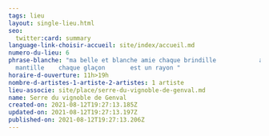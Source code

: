 ```yaml
---
tags: lieu
layout: single-lieu.html
seo:
  twitter:card: summary
language-link-choisir-accueil: site/index/accueil.md
numero-du-lieu: 6
phrase-blanche: "ma belle et blanche amie chaque brindille            a sa
  mantille    chaque glaçon       est un rayon "
horaire-d-ouverture: 11h>19h
nombre-d-artistes-1-artiste-2-artistes: 1 artiste
lieu-associe: site/place/serre-du-vignoble-de-genval.md
name: Serre du vignoble de Genval
created-on: 2021-08-12T19:27:13.185Z
updated-on: 2021-08-12T19:27:13.197Z
published-on: 2021-08-12T19:27:13.206Z
---
```

